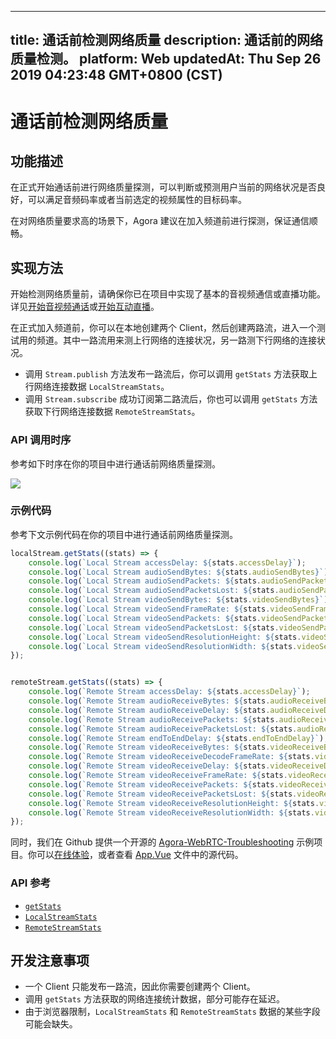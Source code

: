 
---
title: 通话前检测网络质量
description: 通话前的网络质量检测。
platform: Web
updatedAt: Thu Sep 26 2019 04:23:48 GMT+0800 (CST)
---
# 通话前检测网络质量
## 功能描述

在正式开始通话前进行网络质量探测，可以判断或预测用户当前的网络状况是否良好，可以满足音频码率或者当前选定的视频属性的目标码率。

在对网络质量要求高的场景下，Agora 建议在加入频道前进行探测，保证通信顺畅。

## 实现方法

开始检测网络质量前，请确保你已在项目中实现了基本的音视频通信或直播功能。详见[开始音视频通话](../../cn/Video/start_call_web.md)或[开始互动直播](../../cn/Video/start_live_web.md)。

在正式加入频道前，你可以在本地创建两个 Client，然后创建两路流，进入一个测试用的频道。其中一路流用来测上行网络的连接状况，另一路测下行网络的连接状况。
- 调用 `Stream.publish` 方法发布一路流后，你可以调用 `getStats` 方法获取上行网络连接数据 `LocalStreamStats`。
- 调用 `Stream.subscribe` 成功订阅第二路流后，你也可以调用 `getStats` 方法获取下行网络连接数据 `RemoteStreamStats`。

### API 调用时序

参考如下时序在你的项目中进行通话前网络质量探测。

![](https://web-cdn.agora.io/docs-files/1569471817165)


### 示例代码

参考下文示例代码在你的项目中进行通话前网络质量探测。

```javascript
localStream.getStats((stats) => {
    console.log(`Local Stream accessDelay: ${stats.accessDelay}`);
    console.log(`Local Stream audioSendBytes: ${stats.audioSendBytes}`);
    console.log(`Local Stream audioSendPackets: ${stats.audioSendPackets}`);
    console.log(`Local Stream audioSendPacketsLost: ${stats.audioSendPacketsLost}`);
    console.log(`Local Stream videoSendBytes: ${stats.videoSendBytes}`);
    console.log(`Local Stream videoSendFrameRate: ${stats.videoSendFrameRate}`);
    console.log(`Local Stream videoSendPackets: ${stats.videoSendPackets}`);
    console.log(`Local Stream videoSendPacketsLost: ${stats.videoSendPacketsLost}`);
    console.log(`Local Stream videoSendResolutionHeight: ${stats.videoSendResolutionHeight}`);
    console.log(`Local Stream videoSendResolutionWidth: ${stats.videoSendResolutionWidth}`);
});


remoteStream.getStats((stats) => {
    console.log(`Remote Stream accessDelay: ${stats.accessDelay}`);
    console.log(`Remote Stream audioReceiveBytes: ${stats.audioReceiveBytes}`);
    console.log(`Remote Stream audioReceiveDelay: ${stats.audioReceiveDelay}`);
    console.log(`Remote Stream audioReceivePackets: ${stats.audioReceivePackets}`);
    console.log(`Remote Stream audioReceivePacketsLost: ${stats.audioReceivePacketsLost}`);
    console.log(`Remote Stream endToEndDelay: ${stats.endToEndDelay}`);
    console.log(`Remote Stream videoReceiveBytes: ${stats.videoReceiveBytes}`);
    console.log(`Remote Stream videoReceiveDecodeFrameRate: ${stats.videoReceiveDecodeFrameRate}`);
    console.log(`Remote Stream videoReceiveDelay: ${stats.videoReceiveDelay}`);
    console.log(`Remote Stream videoReceiveFrameRate: ${stats.videoReceiveFrameRate}`);
    console.log(`Remote Stream videoReceivePackets: ${stats.videoReceivePackets}`);
    console.log(`Remote Stream videoReceivePacketsLost: ${stats.videoReceivePacketsLost}`);
    console.log(`Remote Stream videoReceiveResolutionHeight: ${stats.videoReceiveResolutionHeight}`);
    console.log(`Remote Stream videoReceiveResolutionWidth: ${stats.videoReceiveResolutionWidth}`);
});
```

同时，我们在 Github 提供一个开源的 [Agora-WebRTC-Troubleshooting](https://github.com/AgoraIO/Tools/tree/master/TroubleShooting/Agora-WebRTC-Troubleshooting) 示例项目。你可以[在线体验](https://webdemo.agora.io/agora_webrtc_troubleshooting/)，或者查看 [App.Vue](https://github.com/AgoraIO/Tools/blob/master/TroubleShooting/Agora-WebRTC-Troubleshooting/src/App.vue) 文件中的源代码。

### API 参考

- [`getStats`](https://docs.agora.io/cn/Video/API%20Reference/web/interfaces/agorartc.stream.html#getstats)
- [`LocalStreamStats`](https://docs.agora.io/cn/Video/API%20Reference/web/interfaces/agorartc.localstreamstats.html)
- [`RemoteStreamStats`](https://docs.agora.io/cn/Video/API%20Reference/web/interfaces/agorartc.remotestreamstats.html)

## 开发注意事项

- 一个 Client 只能发布一路流，因此你需要创建两个 Client。
- 调用 `getStats` 方法获取的网络连接统计数据，部分可能存在延迟。
- 由于浏览器限制，`LocalStreamStats` 和 `RemoteStreamStats` 数据的某些字段可能会缺失。
